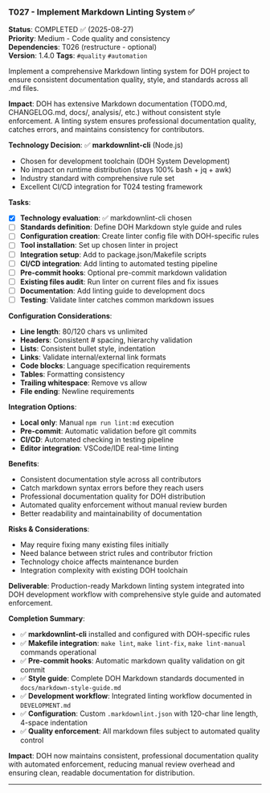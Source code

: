 ### T027 - Implement Markdown Linting System ✅

**Status**: COMPLETED ✅ (2025-08-27)  
**Priority**: Medium - Code quality and consistency  
**Dependencies**: T026 (restructure - optional)  
**Version**: 1.4.0 **Tags**: `#quality` `#automation`

Implement a comprehensive Markdown linting system for DOH project to ensure consistent documentation quality, style, and
standards across all .md files.

**Impact**: DOH has extensive Markdown documentation (TODO.md, CHANGELOG.md, docs/, analysis/, etc.) without consistent
style enforcement. A linting system ensures professional documentation quality, catches errors, and maintains
consistency for contributors.

**Technology Decision**: ✅ **markdownlint-cli** (Node.js)

- Chosen for development toolchain (DOH System Development)
- No impact on runtime distribution (stays 100% bash + jq + awk)
- Industry standard with comprehensive rule set
- Excellent CI/CD integration for T024 testing framework

**Tasks**:

- [x] **Technology evaluation**: ✅ markdownlint-cli chosen
- [ ] **Standards definition**: Define DOH Markdown style guide and rules
- [ ] **Configuration creation**: Create linter config file with DOH-specific rules
- [ ] **Tool installation**: Set up chosen linter in project
- [ ] **Integration setup**: Add to package.json/Makefile scripts
- [ ] **CI/CD integration**: Add linting to automated testing pipeline
- [ ] **Pre-commit hooks**: Optional pre-commit markdown validation
- [ ] **Existing files audit**: Run linter on current files and fix issues
- [ ] **Documentation**: Add linting guide to development docs
- [ ] **Testing**: Validate linter catches common markdown issues

**Configuration Considerations**:

- **Line length**: 80/120 chars vs unlimited
- **Headers**: Consistent # spacing, hierarchy validation
- **Lists**: Consistent bullet style, indentation
- **Links**: Validate internal/external link formats
- **Code blocks**: Language specification requirements
- **Tables**: Formatting consistency
- **Trailing whitespace**: Remove vs allow
- **File ending**: Newline requirements

**Integration Options**:

- **Local only**: Manual `npm run lint:md` execution
- **Pre-commit**: Automatic validation before git commits
- **CI/CD**: Automated checking in testing pipeline
- **Editor integration**: VSCode/IDE real-time linting

**Benefits**:

- Consistent documentation style across all contributors
- Catch markdown syntax errors before they reach users
- Professional documentation quality for DOH distribution
- Automated quality enforcement without manual review burden
- Better readability and maintainability of documentation

**Risks & Considerations**:

- May require fixing many existing files initially
- Need balance between strict rules and contributor friction
- Technology choice affects maintenance burden
- Integration complexity with existing DOH toolchain

**Deliverable**: Production-ready Markdown linting system integrated into DOH development workflow with comprehensive
style guide and automated enforcement.

**Completion Summary**:

- ✅ **markdownlint-cli** installed and configured with DOH-specific rules
- ✅ **Makefile integration**: `make lint`, `make lint-fix`, `make lint-manual` commands operational
- ✅ **Pre-commit hooks**: Automatic markdown quality validation on git commit
- ✅ **Style guide**: Complete DOH Markdown standards documented in `docs/markdown-style-guide.md`
- ✅ **Development workflow**: Integrated linting workflow documented in `DEVELOPMENT.md`
- ✅ **Configuration**: Custom `.markdownlint.json` with 120-char line length, 4-space indentation
- ✅ **Quality enforcement**: All markdown files subject to automated quality control

**Impact**: DOH now maintains consistent, professional documentation quality with automated enforcement, reducing manual
review overhead and ensuring clean, readable documentation for distribution.

---
